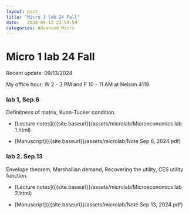 ```yaml
---
layout: post
title: "Micro 1 lab 24 Fall"
date:   2024-09-12 23:59:59
categories: Advanced_Micro
---
```


# Micro 1 lab 24 Fall

Recent update: 09/13/2024

My office hour: W 2 - 3 PM and F 10 - 11 AM at Nelson 4119. 

### lab 1, Sep.6 

Definitness of matrix, Kunn-Tucker condition.

- [Lecture notes]({{site.baseurl}}/assets/microlab/Microeconomics lab 1.html)

- [Manuscript]({{site.baseurl}}/assets/microlab/Note Sep 6, 2024.pdf)

### lab 2. Sep.13

Envelope theorem, Marshallian demand, Recovering the utility, CES utility function.

- [Lecture notes]({{site.baseurl}}/assets/microlab/Microeconomics lab 2.html)

- [Manuscript]({{site.baseurl}}/assets/microlab/Note Sep 13, 2024.pdf)
